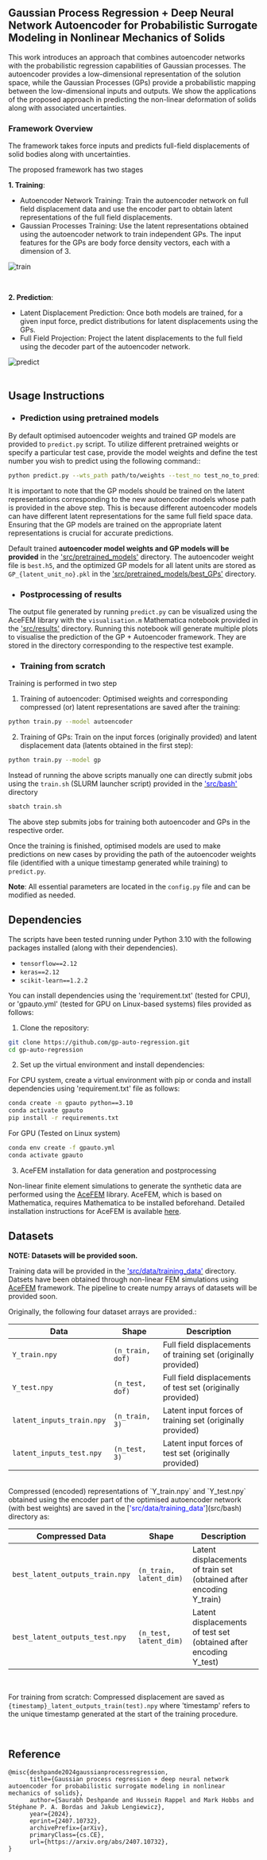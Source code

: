 ## Gaussian Process Regression + Deep Neural Network Autoencoder for Probabilistic Surrogate Modeling in Nonlinear Mechanics of Solids  

This work introduces an approach that combines autoencoder networks with the probabilistic regression capabilities of Gaussian processes. The autoencoder provides a low-dimensional representation of the solution space, while the Gaussian Processes (GPs) provide a probabilistic mapping between the low-dimensional inputs and outputs. We show the applications of the proposed approach in predicting the non-linear deformation of solids along with associated uncertainties.
<br />

### Framework Overview

The framework takes force inputs and predicts full-field displacements of solid bodies along with uncertainties.

The proposed framework has two stages <br />

**1. Training**: <br />
- Autoencoder Network Training: Train the autoencoder network on full field displacement data and use the encoder part to obtain latent representations of the full field displacements.
- Gaussian Processes Training: Use the latent representations obtained using the autoencoder network to train independent GPs. The input features for the GPs are body force density vectors, each with a dimension of 3.

![train](schematics/train.jpg)

<br />

**2. Prediction**: <br />
- Latent Displacement Prediction: Once both models are trained, for a given input force, predict distributions for latent displacements using the GPs.
- Full Field Projection: Project the latent displacements to the full field using the decoder part of the autoencoder network.

![predict](schematics/predict.jpg)
<br />
<br />


## Usage Instructions

- ### Prediction using pretrained models <br />
By default optimised autoencoder weights and trained GP models are provided to `predict.py` script. To utilize different pretrained weights or specify a particular test case, provide the model weights and define the test number you wish to predict using the following command::

```bash
python predict.py --wts_path path/to/weights --test_no test_no_to_predict
```

It is important to note that the GP models should be trained on the latent representations corresponding to the new
autoencoder models whose path is provided in the above step. This is because different autoencoder
models can have different latent representations for the same full field space data. Ensuring that the GP models are trained on the appropriate latent representations is crucial for accurate predictions.

Default trained **autoencoder model weights and GP models will be provided** in the ['src/pretrained_models'](src/pretrained_models) directory. The autoencoder weight file is `best.h5`, and the optimized GP models for all latent units are stored as `GP_{latent_unit_no}.pkl` in the ['src/pretrained_models/best_GPs'](src/pretrained_models/best_GPs) directory.

- ### Postprocessing of results <br />

The output file generated by running `predict.py` can be visualized using the AceFEM library with the `visualisation.m`
Mathematica notebook provided in the ['src/results'](src/results) directory. Running this notebook
will generate multiple plots to visualise the prediction of the GP + Autoencoder framework. They are stored
in the directory corresponding to the respective test example.


- ### Training from scratch <br />

Training is performed in two step
1. Training of autoencoder: Optimised weights and corresponding compressed (or) latent representations are saved after the training:

```bash
python train.py --model autoencoder
```
2. Training of GPs: Train on the input forces (originally provided) and latent displacement data (latents obtained in the first step):
```bash
python train.py --model gp
```

Instead of running the above scripts manually one can directly submit jobs using the `train.sh` (SLURM launcher script) provided in the [<span style="color:blue">'src/bash'</span>](src/bash) directory

```bash
sbatch train.sh
```
The above step submits jobs for training both autoencoder and GPs in the respective order.

Once the training is finished, optimised models are used to make predictions on new cases by providing the path of the autoencoder weights file (identified with a unique timestamp generated while training) to `predict.py`.


**Note**: All essential parameters are located in the `config.py` file and can be modified as needed.

## Dependencies

The scripts have been tested running under Python 3.10 with the following packages installed (along with their dependencies).

- `tensorflow==2.12`
- `keras==2.12`
- `scikit-learn==1.2.2`

You can install dependencies using the 'requirement.txt' (tested for CPU), or 'gpauto.yml' (tested for GPU on Linux-based systems) files provided as follows:

1. Clone the repository:

```bash
git clone https://github.com/gp-auto-regression.git
cd gp-auto-regression
```
2. Set up the virtual environment and install dependencies:

For CPU system, create a virtual environment with pip or conda and install dependencies using 'requirement.txt' file as follows:
```bash
conda create -n gpauto python==3.10
conda activate gpauto
pip install -r requirements.txt
```
For GPU (Tested on Linux system)

```bash
conda env create -f gpauto.yml
conda activate gpauto
```

3. AceFEM installation for data generation and postprocessing

Non-linear finite element simulations to generate the synthetic data are performed using the [AceFEM](http://symech.fgg.uni-lj.si/Download.htm)
library. AceFEM, which is based on Mathematica, requires Mathematica to be installed beforehand. Detailed installation instructions for
AceFEM is available [here](http://symech.fgg.uni-lj.si/Download.htm).
<br />

## Datasets

**NOTE: Datasets will be provided soon.**

Training data will be provided in the [<span style="color:blue">'src/data/training_data'</span>](src/bash) directory. Datsets have been obtained through non-linear FEM simulations using [AceFEM](http://symech.fgg.uni-lj.si/Download.htm) framework. The pipeline to create numpy arrays of datasets will be provided soon. <br />

Originally, the following four dataset arrays are provided.:

| Data                       | Shape                    | Description                                           |
|----------------------------|--------------------------|-------------------------------------------------------|
| `Y_train.npy`              | `(n_train, dof)`         | Full field displacements of training set (originally provided) |
| `Y_test.npy`               | `(n_test, dof)`          | Full field displacements of test set (originally provided)    |
| `latent_inputs_train.npy`  | `(n_train, 3)`           | Latent input forces of training set (originally provided)      |
| `latent_inputs_test.npy`   | `(n_test, 3)`            | Latent input forces of test set (originally provided)         |

<br />
Compressed (encoded) representations of `Y_train.npy` and `Y_test.npy` obtained using the encoder part of the optimised autoencoder network (with best weights) are saved in the [<span style="color:blue">'src/data/training_data'</span>](src/bash) directory as:

| Compressed Data                       | Shape                    | Description                                           |
|----------------------------|--------------------------|-------------------------------------------------------|
| `best_latent_outputs_train.npy`| `(n_train, latent_dim)`   | Latent displacements of train set (obtained after encoding Y_train)     |
| `best_latent_outputs_test.npy` | `(n_test, latent_dim)`    | Latent displacements of test set (obtained after encoding Y_test)       |

<br />

For training from scratch: Compressed displacement are saved as `{timestamp}_latent_outputs_train(test).npy` where 'timestamp' refers to the unique timestamp generated at the start of the training procedure.

<br />

## Reference


```
@misc{deshpande2024gaussianprocessregression,
      title={Gaussian process regression + deep neural network autoencoder for probabilistic surrogate modeling in nonlinear mechanics of solids},
      author={Saurabh Deshpande and Hussein Rappel and Mark Hobbs and Stéphane P. A. Bordas and Jakub Lengiewicz},
      year={2024},
      eprint={2407.10732},
      archivePrefix={arXiv},
      primaryClass={cs.CE},
      url={https://arxiv.org/abs/2407.10732},
}
```

<br />
